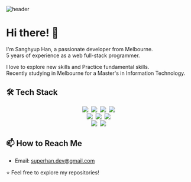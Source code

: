 
![header](https://capsule-render.vercel.app/api?type=venom&color=gradient&text=Superhan&&fontColor=000)

# Hi there! 👋

I'm Sanghyup Han, a passionate developer from Melbourne.</br>
5 years of experience as a web full-stack programmer.</br>

I love to explore new skills and Practice fundamental skills.<br/>
Recently studying in Melbourne for a Master's in Information Technology.

## 🛠️ Tech Stack
<p align="center">
  <img src="https://img.shields.io/badge/Java-007396?style=flat-square&logo=Java&logoColor=white"/></a>&nbsp
  <img src="https://img.shields.io/badge/Spring-6DB33F?style=flat-square&logo=Spring&logoColor=white"/></a>&nbsp
  <img src="https://img.shields.io/badge/Javascript-ffb13b?style=flat-square&logo=javascript&logoColor=white"/></a>&nbsp
  <img src="https://img.shields.io/badge/Node.js-339933?style=flat-square&logo=Node.js&logoColor=white"/></a>&nbsp
 <br>
  <img src="https://img.shields.io/badge/Next.js-000000?style=flat-square&logo=Next.js&logoColor=white"/></a>&nbsp
  <img src="https://img.shields.io/badge/React-61DAFB?style=flat-square&logo=React&logoColor=black"/></a>&nbsp
  <img src="https://img.shields.io/badge/Vue.js-4FC08D?style=flat-square&logo=Vue.js&logoColor=white"/></a>&nbsp
  <br>
  <img src="https://img.shields.io/badge/Mysql-E6B91E?style=flat-square&logo=MySql&logoColor=white"/></a>&nbsp 
  <img src="https://img.shields.io/badge/MariaDB-003545?style=flat-square&logo=mariaDB&logoColor=white"/></a>&nbsp 
</p>

<!---
## 📈 GitHub Stats

[![Your GitHub Stats](https://github-readme-stats.vercel.app/api?username=yourusername&show_icons=true&count_private=true)](https://github.com/yourusername)

## LeetCode Stats
![Leetcode Stats](https://leetcard.jacoblin.cool/user1983Wx)
--->

## 📫 How to Reach Me

- Email: superhan.dev@gmail.com

⭐️ Feel free to explore my repositories!

<br />
<br />

<!---
superhan-dev/superhan-dev is a ✨ special ✨ repository because its `README.md` (this file) appears on your GitHub profile.
You can click the Preview link to take a look at your changes.
--->
